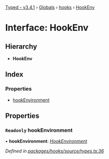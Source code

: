 [Typed - v3.4.1](../README.md) › [Globals](../globals.md) › [hooks](../modules/hooks.md) › [HookEnv](hooks.hookenv.md)

# Interface: HookEnv

## Hierarchy

* **HookEnv**

## Index

### Properties

* [hookEnvironment](hooks.hookenv.md#readonly-hookenvironment)

## Properties

### `Readonly` hookEnvironment

• **hookEnvironment**: *[HookEnvironment](hooks.hookenvironment.md)*

*Defined in [packages/hooks/source/types.ts:36](https://github.com/TylorS/typed-prelude/blob/cf24d7c0/packages/hooks/source/types.ts#L36)*
